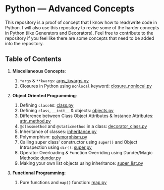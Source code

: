 # Python &mdash; Advanced Concepts

This repository is a proof of concept that I know how to read/write code in Python. I will also use this repository to revise some of the harder concepts in Python (like Generators and Decorators). Feel free to contribute to the repository if you feel like there are some concepts that need to be added into the repository.

## Table of Contents

1. **Miscellaneous Concepts**:
   1. `*args` & `**kwargs`: [args_kwargs.py](./misc/args_kwargs.py)
   2. Closures in Python using `nonlocal` keyword: [closure_nonlocal.py](./misc/closure_nonlocal.py)

2. **Object Oriented Programming**:
   1. Defining `class`es: [class.py](./oop/class.py)
   2. Defining `class`, `__init__` & objects: [objects.py](./oop/objects.py)
   3. Difference between Class Object Attributes & Instance Attributes: [attr_method.py](./oop/attr_method.py)
   4. `@classmethod` and `@staticmethod` in a class: [decorator_class.py](./oop/decorator_class.py)
   5. Inheritance of classes: [inheritance.py](./oop/inheritance.py)
   6. Polymorphism: [polymorphism.py](./oop/polymorphism.py)
   7. Calling super class' constructor using `super()` and Object Introspection using `dir()`: [super.py](./oop/super.py)
   8. Operator Overloading & Function Overriding using Dunder/Magic Methods: [dunder.py](./oop/dunder.py)
   9. Making your own list objects using inheritance: [super_list.py](./oop/super_list.py)

3. **Functional Programming**:
   1. Pure functions and `map()` function: [map.py](./functional-programming/map.py)